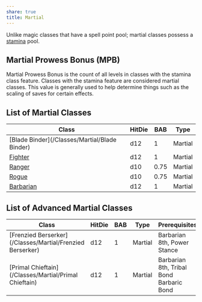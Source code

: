```yaml
---
share: true
title: Martial
---
```

Unlike magic classes that have a spell point pool; martial classes possess a <a href="/Combat%20Rules/Combat%20Statistics/#stamina">stamina</a> pool.

## Martial Prowess Bonus (MPB)

Martial Prowess Bonus is the count of all levels in classes with the stamina class feature. Classes with the stamina feature are considered martial classes. This value is generally used to help determine things such as the scaling of saves for certain effects.

## List of Martial Classes

| Class                                         | HitDie | BAB  | Type    |
| --------------------------------------------- | ------ | ---- | ------- |
| [Blade Binder](/Classes/Martial/Blade Binder) | d12    | 1    | Martial |
| [Fighter](/Classes/Martial/Fighter)           | d12    | 1    | Martial |
| [Ranger](/Classes/Martial/Ranger)             | d10    | 0.75 | Martial |
| [Rogue](/Classes/Martial/Rogue)               | d10    | 0.75 | Martial |
| [Barbarian](/Classes/Martial/Barbarian)       | d12    | 1    | Martial |


## List of Advanced Martial Classes

| Class                                                     | HitDie | BAB | Type    | Prerequisites                            |
| --------------------------------------------------------- | ------ | --- | ------- | ---------------------------------------- |
| [Frenzied Berserker](/Classes/Martial/Frenzied Berserker) | d12    | 1   | Martial | Barbarian 8th, Power Stance              |
| [Primal Chieftain](/Classes/Martial/Primal Chieftain)     | d12    | 1   | Martial | Barbarian 8th, Tribal Bond Barbaric Bond |
